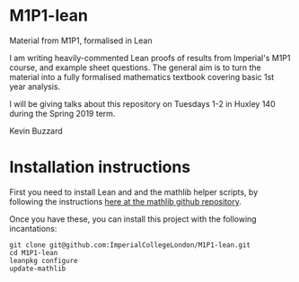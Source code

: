# M1P1-lean
Material from M1P1, formalised in Lean

I am writing heavily-commented Lean proofs of results from Imperial's M1P1 course, and example sheet questions. The general aim is to turn the material into a fully formalised mathematics textbook covering basic 1st year analysis.

I will be giving talks about this repository on Tuesdays 1-2 in Huxley 140 during the Spring 2019 term.

Kevin Buzzard

# Installation instructions

First you need to install Lean and and the mathlib helper scripts, by following the instructions [here at the mathlib github repository](https://github.com/leanprover-community/mathlib#installation).

Once you have these, you can install this project with the following incantations:

```
git clone git@github.com:ImperialCollegeLondon/M1P1-lean.git
cd M1P1-lean
leanpkg configure
update-mathlib
```
